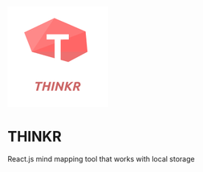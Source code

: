 ![alt text](https://github.com/benzmuircroft/THINKR/blob/main/thinkr.png?raw=true)

# THINKR
React.js mind mapping tool that works with local storage
